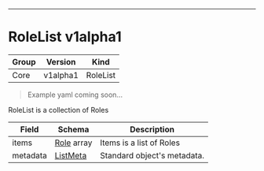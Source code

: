 

-----------
# RoleList v1alpha1

Group        | Version     | Kind
------------ | ---------- | -----------
Core | v1alpha1 | RoleList







> Example yaml coming soon...


RoleList is a collection of Roles



Field        | Schema     | Description
------------ | ---------- | -----------
items | [Role](#role-v1alpha1) array | Items is a list of Roles
metadata | [ListMeta](#listmeta-unversioned) | Standard object's metadata.






